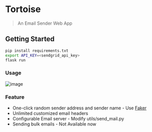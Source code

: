 # Tortoise
> An Email Sender Web App

## Getting Started
```bash
pip install requirements.txt
export API_KEY=<sendgrid_api_key>
flask run
```
    
### Usage
![image](https://github.com/yixuanzhou/Tortoise/blob/main/Tortoise.gif)

### Feature
- One-click random sender address and sender name - Use [Faker](https://github.com/joke2k/faker)
- Unlimited customized email headers
- Configurable Email server - Modify utils/send_mail.py
- Sending bulk emails - Not Available now